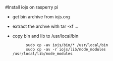 #Install iojs on rasperry pi


* get bin archive from iojs.org
* extract the archve with tar -xf ...

* copy bin and lib to /usr/local/bin

			sudo cp -av iojs/bin/* /usr/local/bin
			sudo cp -av -r iojs/lib/node_modules /usr/local/lib/node_modules


